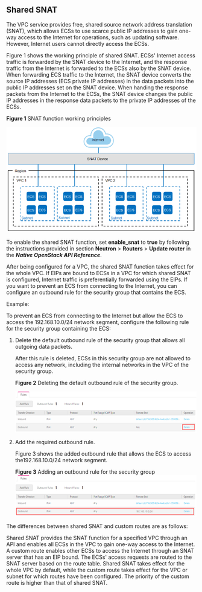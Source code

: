 ## Shared SNAT

The VPC service provides free, shared source network address translation (SNAT), which allows ECSs to use scarce public IP addresses to gain one-way access to
the Internet for operations, such as updating software. However, Internet users
cannot directly access the ECSs.

Figure 1 shows the working principle of shared SNAT. ECSs' Internet access
traffic is forwarded by the SNAT device to the Internet, and the response
traffic from the Internet is forwarded to the ECSs also by the SNAT device. When
forwarding ECS traffic to the Internet, the SNAT device converts the source IP
addresses (ECS private IP addresses) in the data packets into the public IP
addresses set on the SNAT device. When handing the response packets from the
Internet to the ECSs, the SNAT device changes the public IP addresses in the
response data packets to the private IP addresses of the ECSs.

**Figure 1** SNAT function working principles

![](figure/1-4sharedSNAT.png)

To enable the shared SNAT function, set **enable_snat** to **true** by following
the instructions provided in section **Neutron** \> **Routers** \> **Update
router** in the ***Native OpenStack API
Reference***.

After being configured for a VPC, the shared SNAT function takes effect for the
whole VPC. If EIPs are bound to ECSs in a VPC for which shared SNAT is
configured, Internet traffic is preferentially forwarded using the EIPs. If you
want to prevent an ECS from connecting to the Internet, you can configure an
outbound rule for the security group that contains the ECS.

Example:

To prevent an ECS from connecting to the Internet but allow the ECS to access
the 192.168.10.0/24 network segment, configure the following rule for the
security group containing the ECS:

1. Delete the default outbound rule of the security group that allows all outgoing data packets.

	After this rule is deleted, ECSs in this security group are not allowed to access any network, including the internal networks in the VPC of the security group.

	**Figure 2** Deleting the default outbound rule of the security group.

	![](figure/1-4sharedSNAT-02.png)


1. Add the required outbound rule.

	Figure 3 shows the added outbound rule that allows the ECS to access the192.168.10.0/24 network segment.

	**Figure 3** Adding an outbound rule for the security group
	![](figure/1-4sharedSNAT-03.png)



The differences between shared SNAT and custom routes are as follows:

Shared SNAT provides the SNAT function for a specified VPC through an API and enables all ECSs in the VPC to gain one-way access to the Internet. A custom route enables other ECSs to access the Internet through an SNAT server that has an EIP bound. The ECSs' access requests are routed to the SNAT server based on the route table. Shared SNAT takes effect for the whole VPC by default, while the custom route takes effect for the VPC or subnet for which routes have been configured. The priority of the custom route is higher than that of shared SNAT.
